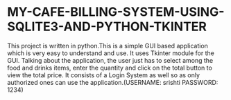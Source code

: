# MY-CAFE-BILLING-SYSTEM-USING-SQLITE3-AND-PYTHON-TKINTER
This project is written in python.This is a simple GUI based application which is very easy to understand and use. It uses Tkinter module for the GUI. Talking about the application, the user just has to select among the food and drinks items, enter the quantity and click on the total button to view the total price.
It consists of a Login System as well so as only authorized ones can use the application.(USERNAME: srishti  PASSWORD: 1234)
